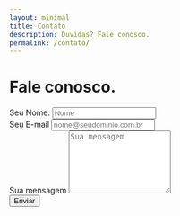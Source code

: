 ```yaml
---
layout: minimal
title: Contato
description: Duvidas? Fale conosco.
permalink: /contato/
---
```

<div class="row">
  <div class="col-12 text-center">
    <h1>Fale conosco.</h1>
  </div>
</div>
<form action="https://formspree.io/media@bsource.com.br" method="POST" target="_blank"  class="offset-1 col-10">
  <input type="hidden" name="_subject" value="Novo contato!" /> 
  <input type="hidden" name="_next" value="https://blog.bsource.com.br/leads" /> 
  <input type="hidden" name="_language" value="pt" /> 
  <div class="form-group">
    <label for="txtNome">Seu Nome:</label>
    <input type="text" 
           id="txtNome" 
           name="nome" 
           placeholder="Nome" 
           data-vv-id="_jgffphqqw" 
           aria-required="true" 
           aria-invalid="false"  
           class="form-control"/>
  </div>
  <div class="form-group">
    <label for="txtEmail">Seu E-mail</label>
    <input type="email" 
           class="form-control" 
           id="txtEmail" 
           data-vv-id="_owa60l0p5"
           placeholder="nome@seudominio.com.br"
           aria-required="true" ria-invalid="false"/>
  </div>
  <div class="form-group">
    <label for="txtMensagem">Sua mensagem</label>
    <textarea name="mensagem" 
              onkeyup="adjust_textarea(this)" 
              placeholder="Sua mensagem" 
              class="form-control" 
              id="txtMensagem"
              data-vv-id="_oubcr77fc" 
              aria-required="true" 
              rows="7"
              aria-invalid="false"></textarea>
  </div>
  <button type="submit" class="btn btn-primary btn-block mb-2">Enviar</button>
</form>
